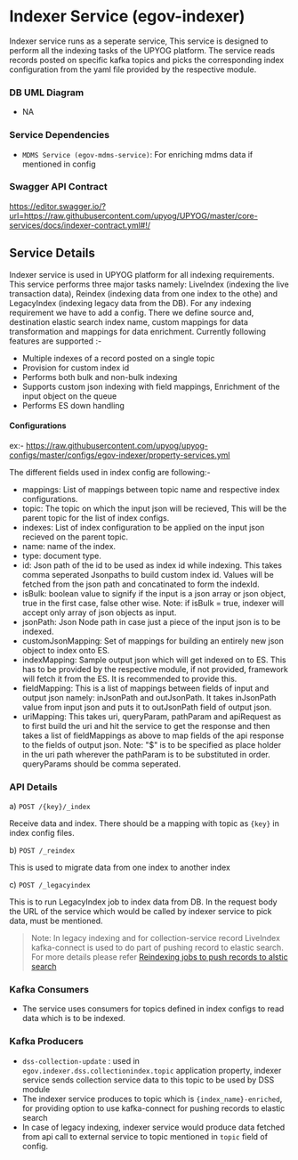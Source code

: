 # Indexer Service (egov-indexer)

<p>Indexer service runs as a seperate service, This service is designed to perform all the indexing tasks of the UPYOG platform. The service reads records posted on specific kafka topics and picks the corresponding index configuration from the yaml file provided by the respective module. </p>

### DB UML Diagram

- NA

### Service Dependencies

- `MDMS Service (egov-mdms-service)`: For enriching mdms data if mentioned in config


### Swagger API Contract

https://editor.swagger.io/?url=https://raw.githubusercontent.com/upyog/UPYOG/master/core-services/docs/indexer-contract.yml#!/

## Service Details

Indexer service is used in UPYOG platform for all indexing requirements. This service performs three major tasks namely: LiveIndex (indexing the live transaction data), Reindex (indexing data from one index to the othe) and LegacyIndex (indexing legacy data from the DB). For any indexing requirement we have to add a config. There we define source and, destination elastic search index name, custom mappings for data transformation and mappings for data enrichment. Currently following features are supported :-
- Multiple indexes of a record posted on a single topic
- Provision for custom index id
- Performs both bulk and non-bulk indexing
- Supports custom json indexing with field mappings, Enrichment of the input object on the queue
- Performs ES down handling

#### Configurations
ex:- https://raw.githubusercontent.com/upyog/upyog-configs/master/configs/egov-indexer/property-services.yml

The different fields used in index config are following:-
- mappings: List of mappings between topic name and respective index configurations.
- topic: The topic on which the input json will be recieved, This will be the parent topic for the list of index configs.
- indexes: List of index configuration to be applied on the input json recieved on the parent topic.
- name: name of the index.
- type: document type.
- id: Json path of the id to be used as index id while indexing. This takes comma seperated Jsonpaths to build custom index id. Values will be fetched from the json path and concatinated to form the indexId.
- isBulk: boolean value to signify if the input is a json array or json object, true in the first case, false other wise. Note: if isBulk = true, indexer will accept only array of json objects as input.
- jsonPath: Json Node path in case just a piece of the input json is to be indexed.
- customJsonMapping: Set of mappings for building an entirely new json object to index onto ES.
- indexMapping: Sample output json which will get indexed on to ES. This has to be provided by the respective module, if not provided, framework will fetch it from the ES. It is recommended to provide this.
- fieldMapping: This is a list of mappings between fields of input and output json namely: inJsonPath and outJsonPath. It takes inJsonPath value from input json and puts it to outJsonPath field of output json.
- uriMapping: This takes uri, queryParam, pathParam and apiRequest as to first build the uri and hit the service to get the response and then takes a list of fieldMappings as above to map fields of the api response to the fields of output json. Note: "$" is to be specified as place holder in the uri path wherever the pathParam is to be substituted in order. queryParams should be comma seperated.


### API Details


a) `POST /{key}/_index`

Receive data and index. There should be a mapping with topic as `{key}` in index config files.

b) `POST /_reindex`

This is used to migrate data from one index to another index

c) `POST /_legacyindex`

This is to run LegacyIndex job to index data from DB. In the request body the URL of the service which would be called by indexer service to pick data, must be mentioned.


> Note: In legacy indexing and for collection-service record LiveIndex kafka-connect is used to do part of pushing record to elastic search. For more details please refer [Reindexing jobs to push records to alstic search](https://upyog-docs.gitbook.io/upyog-v-1.0/upyog-1/platform/configure-upyog/qa-automation/kafka-consumer-producer-approach/reindexing-jobs-to-push-records-to-elastic-search)

### Kafka Consumers
- The service uses consumers for topics defined in index configs to read data which is to be indexed.

### Kafka Producers
- `dss-collection-update` : used in `egov.indexer.dss.collectionindex.topic` application property, indexer service sends collection service data to this topic to be used by DSS module
- The indexer service produces to topic which is `{index_name}-enriched`, for providing option to use kafka-connect for pushing records to elastic search
- In case of legacy indexing, indexer service would produce data fetched from api call to external service to topic mentioned in `topic` field of config.
